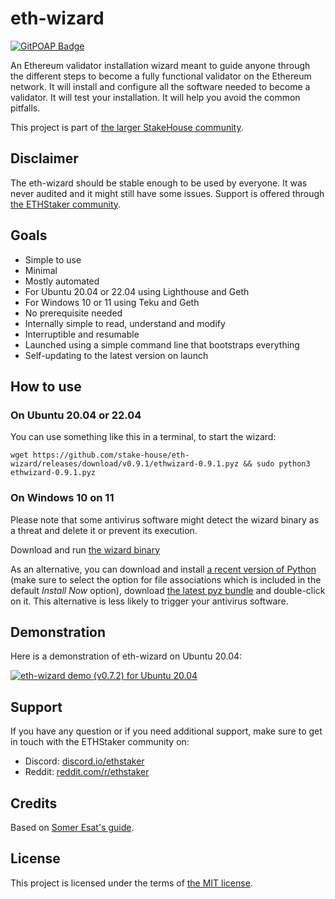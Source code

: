 # eth-wizard

[![GitPOAP Badge](https://public-api.gitpoap.io/v1/repo/stake-house/eth-wizard/badge)](https://www.gitpoap.io/gh/stake-house/eth-wizard)

An Ethereum validator installation wizard meant to guide anyone through the different steps to become a fully functional validator on the Ethereum network. It will install and configure all the software needed to become a validator. It will test your installation. It will help you avoid the common pitfalls.

This project is part of [the larger StakeHouse community](https://github.com/stake-house/stakehouse).

## Disclaimer

The eth-wizard should be stable enough to be used by everyone. It was never audited and it might still have some issues. Support is offered through [the ETHStaker community](https://ethstaker.cc/).

## Goals

* Simple to use
* Minimal
* Mostly automated
* For Ubuntu 20.04 or 22.04 using Lighthouse and Geth
* For Windows 10 or 11 using Teku and Geth
* No prerequisite needed
* Internally simple to read, understand and modify
* Interruptible and resumable
* Launched using a simple command line that bootstraps everything
* Self-updating to the latest version on launch

## How to use

### On Ubuntu 20.04 or 22.04

You can use something like this in a terminal, to start the wizard:

```
wget https://github.com/stake-house/eth-wizard/releases/download/v0.9.1/ethwizard-0.9.1.pyz && sudo python3 ethwizard-0.9.1.pyz
```

### On Windows 10 on 11

Please note that some antivirus software might detect the wizard binary as a threat and delete it or prevent its execution.

Download and run [the wizard binary](https://github.com/stake-house/eth-wizard/releases/download/v0.9.1/ethwizard-0.9.1.exe)

As an alternative, you can download and install [a recent version of Python](https://www.python.org/downloads/) (make sure to select the option for file associations which is included in the default *Install Now* option), download [the latest pyz bundle](https://github.com/stake-house/eth-wizard/releases/download/v0.9.1/ethwizard-0.9.1.pyz) and double-click on it. This alternative is less likely to trigger your antivirus software.

## Demonstration

Here is a demonstration of eth-wizard on Ubuntu 20.04:

[![eth-wizard demo (v0.7.2) for Ubuntu 20.04](https://img.youtube.com/vi/2bnCO5Cujn0/0.jpg)](https://youtu.be/2bnCO5Cujn0)

## Support

If you have any question or if you need additional support, make sure to get in touch with the ETHStaker community on:

* Discord: [discord.io/ethstaker](https://discord.io/ethstaker)
* Reddit: [reddit.com/r/ethstaker](https://www.reddit.com/r/ethstaker/)

## Credits

Based on [Somer Esat's guide](https://github.com/SomerEsat/ethereum-staking-guide).

## License

This project is licensed under the terms of [the MIT license](LICENSE).
